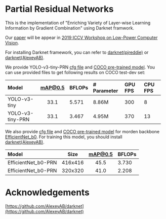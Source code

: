 # Partial Residual Networks
This is the implementation of "Enriching Variety of Layer-wise Learning Information by Gradient Combination" using Darknet framwork.

Our [paper](https://github.com/WongKinYiu/PartialResidualNetworks/blob/master/pdf/iccvw-prn.pdf) will be appear in [2019 ICCV Workshop on Low-Power Computer Vision](https://rebootingcomputing.ieee.org/lpirc).

For installing Darknet framework, you can refer to [darknet(pjreddie)](https://github.com/pjreddie/darknet) or [darknet(AlexeyAB)](https://github.com/AlexeyAB/darknet).

We provide YOLO-v3-tiny-PRN [cfg file](https://github.com/WongKinYiu/PartialResidualNetworks/blob/master/cfg/yolov3-tiny-prn.cfg) and [COCO pre-trained model](https://github.com/WongKinYiu/PartialResidualNetworks/blob/master/model/yolov3-tiny-prn.weights).
You can use provided files to get following results on COCO test-dev set:

| Model | mAP@0.5 | BFLOPs | # Parameter | GPU FPS | CPU FPS |
| :-- | :-: | :-- | :-- | :-- | :-- |
| YOLO-v3-tiny | 33.1 | 5.571 | 8.86M | 300 | 8 |
| YOLO-v3-tiny-PRN | 33.1 | 3.467 | 4.95M | 370 | 13 |

We also provide [cfg file](https://github.com/AlexeyAB/darknet/files/3504727/enet-coco.cfg.txt) and [COCO pre-trained model](https://drive.google.com/open?id=1FlHeQjWEQVJt0ay1PVsiuuMzmtNyv36m) for morden backbone [EfficientNet_b0](https://arxiv.org/abs/1905.11946).
For training this model, you should install [darknet(AlexeyAB)](https://github.com/AlexeyAB/darknet).

| Model | Size | mAP@0.5 | BFLOPs |
| :-- | :-: | :-: | :-- |
| EfficientNet_b0-PRN | 416x416 | 45.5 | 3.730 |
| EfficientNet_b0-PRN | 320x320 | 41.0 | 2.208 |

# Acknowledgements
[https://github.com/AlexeyAB/darknet](https://github.com/AlexeyAB/darknet)
